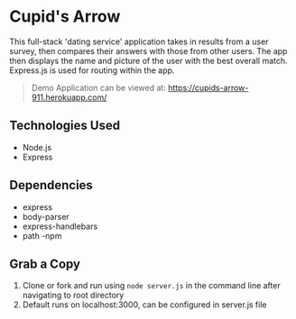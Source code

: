 
# Cupid's Arrow
This full-stack 'dating service' application takes in results from a user survey, then compares their answers with those from other users. The app then displays the name and picture of the user with the best overall match. Express.js is used for routing within the app.
> Demo Application can be viewed at: https://cupids-arrow-911.herokuapp.com/

## Technologies Used
- Node.js
- Express

## Dependencies
- express
- body-parser
- express-handlebars
- path
-npm

## Grab a Copy

1. Clone or fork and run using `node server.js` in the command line after navigating to root directory
2. Default runs on localhost:3000, can be configured in server.js file
